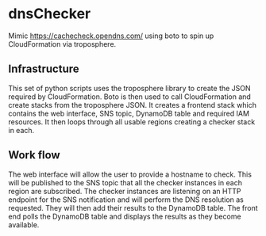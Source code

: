 # dnsChecker
Mimic https://cachecheck.opendns.com/ using boto to spin up CloudFormation via troposphere.

## Infrastructure
This set of python scripts uses the troposphere library to create the JSON required by CloudFormation. Boto is then used to call CloudFormation and create stacks from the troposphere JSON. It creates a frontend stack which contains the web interface, SNS topic, DynamoDB table and required IAM resources. It then loops through all usable regions creating a checker stack in each.

## Work flow
The web interface will allow the user to provide a hostname to check. This will be published to the SNS topic that all the checker instances in each region are subscribed. The checker instances are listening on an HTTP endpoint for the SNS notification and will perform the DNS resolution as requested. They will then add their results to the DynamoDB table. The front end polls the DynamoDB table and displays the results as they become available.
